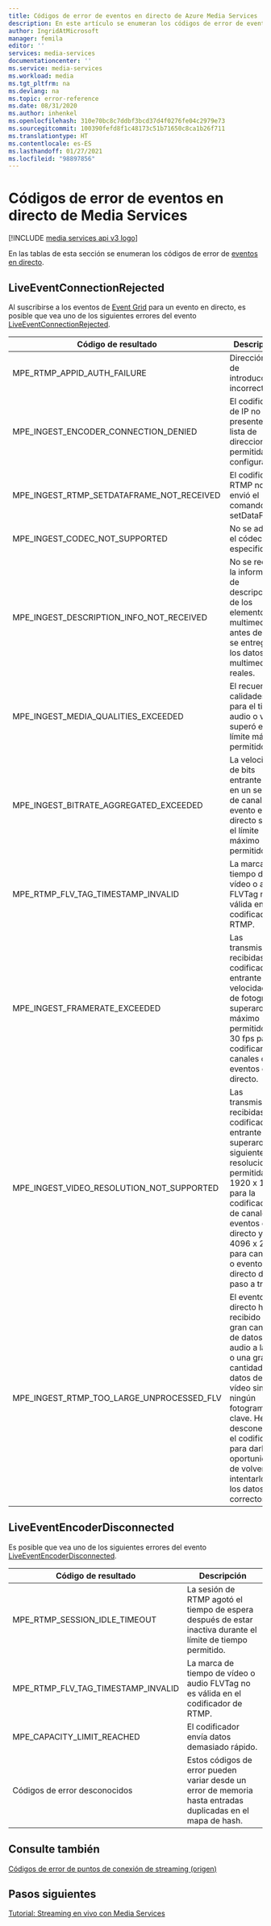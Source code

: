 ```yaml
---
title: Códigos de error de eventos en directo de Azure Media Services
description: En este artículo se enumeran los códigos de error de eventos en directo.
author: IngridAtMicrosoft
manager: femila
editor: ''
services: media-services
documentationcenter: ''
ms.service: media-services
ms.workload: media
ms.tgt_pltfrm: na
ms.devlang: na
ms.topic: error-reference
ms.date: 08/31/2020
ms.author: inhenkel
ms.openlocfilehash: 310e70bc8c7ddbf3bcd37d4f0276fe04c2979e73
ms.sourcegitcommit: 100390fefd8f1c48173c51b71650c8ca1b26f711
ms.translationtype: HT
ms.contentlocale: es-ES
ms.lasthandoff: 01/27/2021
ms.locfileid: "98897856"
---
```

# <a name="media-services-live-event-error-codes"></a>Códigos de error de eventos en directo de Media Services

[!INCLUDE [media services api v3 logo](./includes/v3-hr.md)]

En las tablas de esta sección se enumeran los códigos de error de [eventos en directo](live-events-outputs-concept.md).

## <a name="liveeventconnectionrejected"></a>LiveEventConnectionRejected

Al suscribirse a los eventos de [Event Grid](../../event-grid/index.yml) para un evento en directo, es posible que vea uno de los siguientes errores del evento [LiveEventConnectionRejected](media-services-event-schemas.md#liveeventconnectionrejected).

| Código de resultado | Descripción |
| ----------- | ----------- |
| MPE_RTMP_APPID_AUTH_FAILURE | Dirección URL de introducción incorrecta. |
| MPE_INGEST_ENCODER_CONNECTION_DENIED | El codificador de IP no está presente en la lista de direcciones IP permitidas configurada. |
| MPE_INGEST_RTMP_SETDATAFRAME_NOT_RECEIVED | El codificador RTMP no envió el comando setDataFrame. |
| MPE_INGEST_CODEC_NOT_SUPPORTED | No se admite el códec especificado. |
| MPE_INGEST_DESCRIPTION_INFO_NOT_RECEIVED |No se recibió la información de descripción de los elementos multimedia antes de que se entregaran los datos multimedia reales.|
| MPE_INGEST_MEDIA_QUALITIES_EXCEEDED |El recuento de calidades para el tipo de audio o vídeo superó el límite máximo permitido.|
| MPE_INGEST_BITRATE_AGGREGATED_EXCEEDED |La velocidad de bits entrante total en un servicio de canal o evento en directo superó el límite máximo permitido.|
| MPE_RTMP_FLV_TAG_TIMESTAMP_INVALID | La marca de tiempo de vídeo o audio FLVTag no es válida en el codificador de RTMP. |
| MPE_INGEST_FRAMERATE_EXCEEDED | Las transmisiones recibidas del codificador entrante con velocidades de fotogramas superaron el máximo permitido de 30 fps para codificar canales o eventos en directo.|
| MPE_INGEST_VIDEO_RESOLUTION_NOT_SUPPORTED | Las transmisiones recibidas del codificador entrante superaron las siguientes resoluciones permitidas: 1920 x 1088 para la codificación de canales o eventos en directo y 4096 x 2160 para canales o eventos en directo de paso a través.|
| MPE_INGEST_RTMP_TOO_LARGE_UNPROCESSED_FLV | El evento en directo ha recibido una gran cantidad de datos de audio a la vez, o una gran cantidad de datos de vídeo sin ningún fotograma clave. Hemos desconectado el codificador para darle la oportunidad de volver a intentarlo con los datos correctos. |

## <a name="liveeventencoderdisconnected"></a>LiveEventEncoderDisconnected

Es posible que vea uno de los siguientes errores del evento [LiveEventEncoderDisconnected](media-services-event-schemas.md#liveeventencoderdisconnected).

|Código de resultado|Descripción|
|---|---|
|MPE_RTMP_SESSION_IDLE_TIMEOUT|La sesión de RTMP agotó el tiempo de espera después de estar inactiva durante el límite de tiempo permitido.|
|MPE_RTMP_FLV_TAG_TIMESTAMP_INVALID|La marca de tiempo de vídeo o audio FLVTag no es válida en el codificador de RTMP.|
|MPE_CAPACITY_LIMIT_REACHED|El codificador envía datos demasiado rápido.|
|Códigos de error desconocidos|Estos códigos de error pueden variar desde un error de memoria hasta entradas duplicadas en el mapa de hash.|


## <a name="see-also"></a>Consulte también

[Códigos de error de puntos de conexión de streaming (origen)](streaming-endpoint-error-codes.md)

## <a name="next-steps"></a>Pasos siguientes

[Tutorial: Streaming en vivo con Media Services](stream-live-tutorial-with-api.md)
